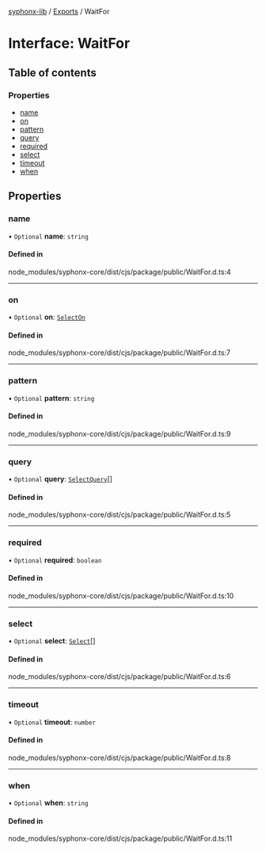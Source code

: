 [syphonx-lib](../README.md) / [Exports](../modules.md) / WaitFor

# Interface: WaitFor

## Table of contents

### Properties

- [name](WaitFor.md#name)
- [on](WaitFor.md#on)
- [pattern](WaitFor.md#pattern)
- [query](WaitFor.md#query)
- [required](WaitFor.md#required)
- [select](WaitFor.md#select)
- [timeout](WaitFor.md#timeout)
- [when](WaitFor.md#when)

## Properties

### name

• `Optional` **name**: `string`

#### Defined in

node_modules/syphonx-core/dist/cjs/package/public/WaitFor.d.ts:4

___

### on

• `Optional` **on**: [`SelectOn`](../modules.md#selecton)

#### Defined in

node_modules/syphonx-core/dist/cjs/package/public/WaitFor.d.ts:7

___

### pattern

• `Optional` **pattern**: `string`

#### Defined in

node_modules/syphonx-core/dist/cjs/package/public/WaitFor.d.ts:9

___

### query

• `Optional` **query**: [`SelectQuery`](../modules.md#selectquery)[]

#### Defined in

node_modules/syphonx-core/dist/cjs/package/public/WaitFor.d.ts:5

___

### required

• `Optional` **required**: `boolean`

#### Defined in

node_modules/syphonx-core/dist/cjs/package/public/WaitFor.d.ts:10

___

### select

• `Optional` **select**: [`Select`](Select.md)[]

#### Defined in

node_modules/syphonx-core/dist/cjs/package/public/WaitFor.d.ts:6

___

### timeout

• `Optional` **timeout**: `number`

#### Defined in

node_modules/syphonx-core/dist/cjs/package/public/WaitFor.d.ts:8

___

### when

• `Optional` **when**: `string`

#### Defined in

node_modules/syphonx-core/dist/cjs/package/public/WaitFor.d.ts:11
